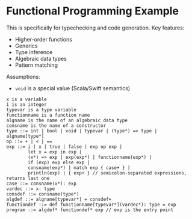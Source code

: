 # Functional Programming Example

This is specifically for typechecking and code generation.
Key features:

- Higher-order functions
- Generics
- Type inference
- Algebraic data types
- Pattern matching

Assumptions:
- `void` is a special value (Scala/Swift semantics)

```
x is a variable
i is an integer
typevar is a type variable
functionname is a function name
algname is the name of an algebraic data type
consname is the name of a constructor
type ::= int | bool | void | typevar | (type*) => type | algname[type*]
op ::= + | < | ==
exp ::= i | x | true | false | exp op exp |
        let x = exp in exp |
        (x*) => exp | exp(exp*) | functionname(exp*) |
        if (exp) exp else exp |
        consname(exp*) | match exp { case+ } |
        println(exp) | { exp+ } // semicolon-separated expressions, returns last one
case ::= consname(x*): exp
vardec ::= x: type
consdef ::= consname(type*)
algdef ::= algname[typevar*] = consdef+
functiondef ::= def functionname[typevar*](vardec*): type = exp
program ::= algdef* functiondef* exp // exp is the entry point
```
